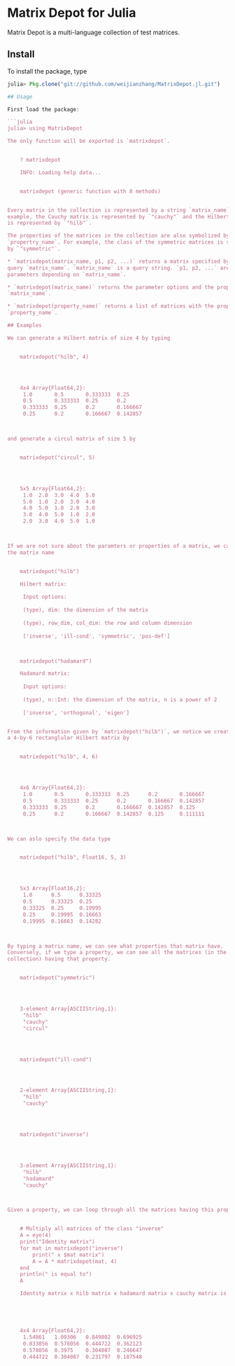 # Matrix Depot for Julia

Matrix Depot is a multi-language collection of test matrices.

## Install

To install the package, type

```julia
julia> Pkg.clone("git://github.com/weijianzhang/MatrixDepot.jl.git")

## Usage

First load the package:

```julia
julia> using MatrixDepot

The only function will be exported is `matrixdepot`.


    ? matrixdepot

    INFO: Loading help data...


    matrixdepot (generic function with 8 methods)


Every matrix in the collection is represented by a string `matrix_name`, for
example, the Cauchy matrix is represented by `"cauchy"` and the Hilbert matrix
is represented by `"hilb"`.

The properties of the matrices in the collection are also symbolized by strings
`propertry_name`. For example, the class of the symmetric matrices is symbolized
by `"symmetric"`.

* `matrixdepot(matrix_name, p1, p2, ...)` returns a matrix specified by the
query `matrix_name`. `matrix_name` is a query string. `p1, p2, ...` are input
parameters depending on `matrix_name`.

* `matrixdepot(matrix_name)` returns the parameter options and the properties of
`matrix_name`.

* `matrixdepot(property_name)` returns a list of matrices with the property
`property_name`.

## Examples

We can generate a Hilbert matrix of size 4 by typing


    matrixdepot("hilb", 4)




    4x4 Array{Float64,2}:
     1.0       0.5       0.333333  0.25    
     0.5       0.333333  0.25      0.2     
     0.333333  0.25      0.2       0.166667
     0.25      0.2       0.166667  0.142857



and generate a circul matrix of size 5 by


    matrixdepot("circul", 5)




    5x5 Array{Float64,2}:
     1.0  2.0  3.0  4.0  5.0
     5.0  1.0  2.0  3.0  4.0
     4.0  5.0  1.0  2.0  3.0
     3.0  4.0  5.0  1.0  2.0
     2.0  3.0  4.0  5.0  1.0



If we are not sure about the paramters or properties of a matrix, we can type
the matrix name


    matrixdepot("hilb")

    Hilbert matrix: 
                  
     Input options: 
                  
     (type), dim: the dimension of the matrix
                  
     (type), row_dim, col_dim: the row and column dimension 
                  
     ['inverse', 'ill-cond', 'symmetric', 'pos-def']



    matrixdepot("hadamard")

    Hadamard matrix: 
                  
     Input options: 
                  
     (type), n::Int: the dimension of the matrix, n is a power of 2 
                  
     ['inverse', 'orthogonal', 'eigen']


From the information given by `matrixdepot("hilb")`, we notice we create
a 4-by-6 rectanglular Hilbert matrix by


    matrixdepot("hilb", 4, 6)




    4x6 Array{Float64,2}:
     1.0       0.5       0.333333  0.25      0.2       0.166667
     0.5       0.333333  0.25      0.2       0.166667  0.142857
     0.333333  0.25      0.2       0.166667  0.142857  0.125   
     0.25      0.2       0.166667  0.142857  0.125     0.111111



We can aslo specify the data type


    matrixdepot("hilb", Float16, 5, 3)




    5x3 Array{Float16,2}:
     1.0      0.5      0.33325
     0.5      0.33325  0.25   
     0.33325  0.25     0.19995
     0.25     0.19995  0.16663
     0.19995  0.16663  0.14282



By typing a matrix name, we can see what properties that matrix have.
Conversely, if we type a property, we can see all the matrices (in the
collection) having that property.


    matrixdepot("symmetric")




    3-element Array{ASCIIString,1}:
     "hilb"  
     "cauchy"
     "circul"




    matrixdepot("ill-cond")




    2-element Array{ASCIIString,1}:
     "hilb"  
     "cauchy"




    matrixdepot("inverse")




    3-element Array{ASCIIString,1}:
     "hilb"    
     "hadamard"
     "cauchy"  



Given a property, we can loop through all the matrices having this propery


    # Multiply all matrices of the class "inverse"
    A = eye(4)
    print("Identity matrix")
    for mat in matrixdepot("inverse")
        print(" x $mat matrix")
        A = A * matrixdepot(mat, 4)    
    end
    println(" is equal to")
    A    

    Identity matrix x hilb matrix x hadamard matrix x cauchy matrix is equal to





    4x4 Array{Float64,2}:
     1.54861   1.09306   0.849802  0.696925
     0.833056  0.578056  0.444722  0.362123
     0.578056  0.3975    0.304087  0.246647
     0.444722  0.304087  0.231797  0.187548


